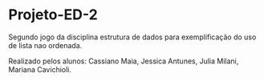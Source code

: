 # Projeto-ED-2

Segundo jogo da disciplina estrutura de dados para exemplificação do uso de lista nao ordenada.


Realizado pelos alunos: Cassiano Maia,
                        Jessica Antunes,
                        Julia Milani,
                        Mariana Cavichioli.
